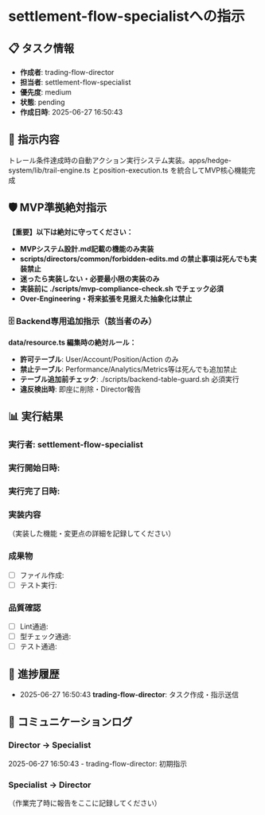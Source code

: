 # settlement-flow-specialistへの指示

## 📋 タスク情報
- **作成者**: trading-flow-director
- **担当者**: settlement-flow-specialist
- **優先度**: medium
- **状態**: pending
- **作成日時**: 2025-06-27 16:50:43

## 🎯 指示内容
トレール条件達成時の自動アクション実行システム実装。apps/hedge-system/lib/trail-engine.ts とposition-execution.ts を統合してMVP核心機能完成

## 🛡️ MVP準拠絶対指示
**【重要】以下は絶対に守ってください：**
- **MVPシステム設計.md記載の機能のみ実装**
- **scripts/directors/common/forbidden-edits.md の禁止事項は死んでも実装禁止**
- **迷ったら実装しない・必要最小限の実装のみ**
- **実装前に ./scripts/mvp-compliance-check.sh でチェック必須**
- **Over-Engineering・将来拡張を見据えた抽象化は禁止**

### 🗄️ Backend専用追加指示（該当者のみ）
**data/resource.ts 編集時の絶対ルール：**
- **許可テーブル**: User/Account/Position/Action のみ
- **禁止テーブル**: Performance/Analytics/Metrics等は死んでも追加禁止
- **テーブル追加前チェック**: ./scripts/backend-table-guard.sh 必須実行
- **違反検出時**: 即座に削除・Director報告

## 📊 実行結果
### 実行者: settlement-flow-specialist
### 実行開始日時: 
### 実行完了日時: 

### 実装内容
（実装した機能・変更点の詳細を記録してください）

### 成果物
- [ ] ファイル作成: 
- [ ] テスト実行: 

### 品質確認
- [ ] Lint通過: 
- [ ] 型チェック通過: 
- [ ] テスト通過: 

## 🔄 進捗履歴
- 2025-06-27 16:50:43 **trading-flow-director**: タスク作成・指示送信

## 💬 コミュニケーションログ
### Director → Specialist
2025-06-27 16:50:43 - trading-flow-director: 初期指示

### Specialist → Director
（作業完了時に報告をここに記録してください）
